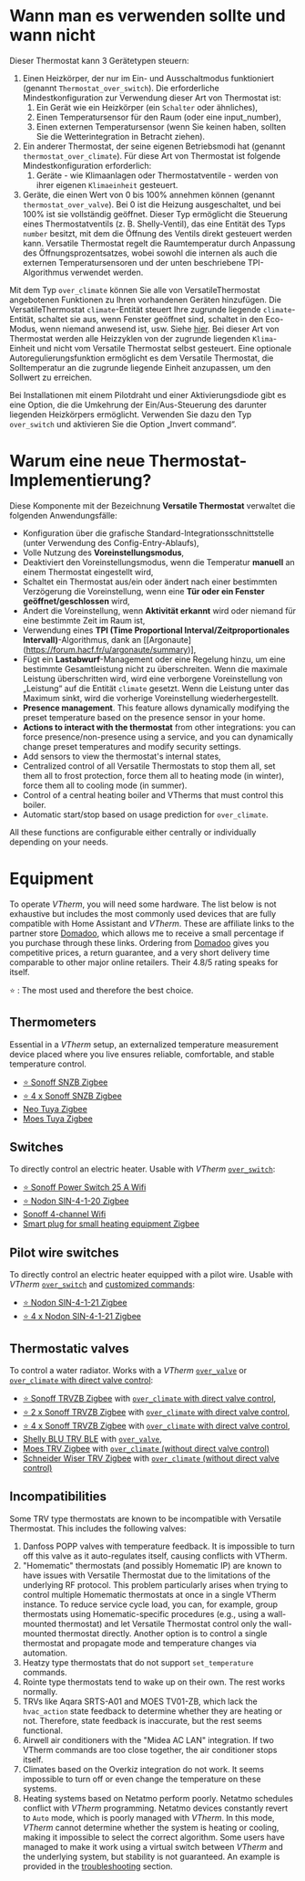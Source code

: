 # Wann man es verwenden sollte und wann nicht
Dieser Thermostat kann 3 Gerätetypen steuern:
1. Einen Heizkörper, der nur im Ein- und Ausschaltmodus funktioniert (genannt `Thermostat_over_switch`). Die erforderliche Mindestkonfiguration zur Verwendung dieser Art von Thermostat ist:
   1. Ein Gerät wie ein Heizkörper (ein `Schalter` oder ähnliches),
   2. Einen Temperatursensor für den Raum (oder eine input_number),
   3. Einen externen Temperatursensor (wenn Sie keinen haben, sollten Sie die Wetterintegration in Betracht ziehen).
2. Ein anderer Thermostat, der seine eigenen Betriebsmodi hat (genannt `thermostat_over_climate`). Für diese Art von Thermostat ist folgende Mindestkonfiguration erforderlich:
   1. Geräte - wie Klimaanlagen oder Thermostatventile - werden von ihrer eigenen `Klimaeinheit` gesteuert.
3. Geräte, die einen Wert von 0 bis 100% annehmen können (genannt `thermostat_over_valve`). Bei 0 ist die Heizung ausgeschaltet, und bei 100% ist sie vollständig geöffnet. Dieser Typ ermöglicht die Steuerung eines Thermostatventils (z. B. Shelly-Ventil), das eine Entität des Typs `number` besitzt, mit dem die Öffnung des Ventils direkt gesteuert werden kann. Versatile Thermostat regelt die Raumtemperatur durch Anpassung des Öffnungsprozentsatzes, wobei sowohl die internen als auch die externen Temperatursensoren und der unten beschriebene TPI-Algorithmus verwendet werden.

Mit dem Typ `over_climate` können Sie alle von VersatileThermostat angebotenen Funktionen zu Ihren vorhandenen Geräten hinzufügen. Die VersatileThermostat `climate`-Entität steuert Ihre zugrunde liegende `climate`-Entität, schaltet sie aus, wenn Fenster geöffnet sind, schaltet in den Eco-Modus, wenn niemand anwesend ist, usw. Siehe [hier](#pourquoi-un-nouveau-thermostat-implémentation). Bei dieser Art von Thermostat werden alle Heizzyklen von der zugrunde liegenden `Klima`-Einheit und nicht vom Versatile Thermostat selbst gesteuert. Eine optionale Autoregulierungsfunktion ermöglicht es dem Versatile Thermostat, die Solltemperatur an die zugrunde liegende Einheit anzupassen, um den Sollwert zu erreichen.

Bei Installationen mit einem Pilotdraht und einer Aktivierungsdiode gibt es eine Option, die die Umkehrung der Ein/Aus-Steuerung des darunter liegenden Heizkörpers ermöglicht. Verwenden Sie dazu den Typ `over_switch` und aktivieren Sie die Option „Invert command“.

# Warum eine neue Thermostat-Implementierung?

Diese Komponente mit der Bezeichnung __Versatile Thermostat__ verwaltet die folgenden Anwendungsfälle:
- Konfiguration über die grafische Standard-Integrationsschnittstelle (unter Verwendung des Config-Entry-Ablaufs),
- Volle Nutzung des **Voreinstellungsmodus**,
- Deaktiviert den Voreinstellungsmodus, wenn die Temperatur **manuell** an einem Thermostat eingestellt wird,
- Schaltet ein Thermostat aus/ein oder ändert nach einer bestimmten Verzögerung die Voreinstellung, wenn eine **Tür oder ein Fenster  geöffnet/geschlossen** wird,
- Ändert die Voreinstellung, wenn **Aktivität erkannt** wird oder niemand für eine bestimmte Zeit im Raum ist,
- Verwendung eines **TPI (Time Proportional Interval/Zeitproportionales Intervall)**-Algorithmus, dank an [[Argonaute] (https://forum.hacf.fr/u/argonaute/summary)],
- Fügt ein **Lastabwurf**-Management oder eine Regelung hinzu, um eine bestimmte Gesamtleistung nicht zu überschreiten. Wenn die maximale Leistung überschritten wird, wird eine verborgene Voreinstellung von „Leistung“ auf die Entität `climate` gesetzt. Wenn die Leistung unter das Maximum sinkt, wird die vorherige Voreinstellung wiederhergestellt.
- **Presence management**. This feature allows dynamically modifying the preset temperature based on the presence sensor in your home.
- **Actions to interact with the thermostat** from other integrations: you can force presence/non-presence using a service, and you can dynamically change preset temperatures and modify security settings.
- Add sensors to view the thermostat's internal states,
- Centralized control of all Versatile Thermostats to stop them all, set them all to frost protection, force them all to heating mode (in winter), force them all to cooling mode (in summer).
- Control of a central heating boiler and VTherms that must control this boiler.
- Automatic start/stop based on usage prediction for `over_climate`.

All these functions are configurable either centrally or individually depending on your needs.

# Equipment

To operate _VTherm_, you will need some hardware. The list below is not exhaustive but includes the most commonly used devices that are fully compatible with Home Assistant and _VTherm_. These are affiliate links to the partner store [Domadoo](https://www.domadoo.fr/fr/?domid=97), which allows me to receive a small percentage if you purchase through these links. Ordering from [Domadoo](https://www.domadoo.fr/fr/?domid=97) gives you competitive prices, a return guarantee, and a very short delivery time comparable to other major online retailers. Their 4.8/5 rating speaks for itself.

⭐ : The most used and therefore the best choice.

## Thermometers
Essential in a _VTherm_ setup, an externalized temperature measurement device placed where you live ensures reliable, comfortable, and stable temperature control.

- [⭐ Sonoff SNZB Zigbee](https://www.domadoo.fr/fr/suivi-energie/6614-sonoff-capteur-de-temperature-et-d-humidite-zigbee-30-avec-ecran-6920075740004.html??domid=97)
- [⭐ 4 x Sonoff SNZB Zigbee](https://www.domadoo.fr/fr/suivi-energie/6968-sonoff-pack-4x-capteurs-de-temperature-et-d-humidite-zigbee-ecran.html?domid=97)
- [ Neo Tuya Zigbee](https://www.domadoo.fr/fr/produits-compatibles-jeedom/7564-neo-capteur-de-temperature-et-humidite-zigbee-30-tuya.html?domid=97)
- [ Moes Tuya Zigbee](https://www.domadoo.fr/fr/domotique/6667-moes-capteur-de-temperature-et-humidite-avec-ecran-zigbee-tuya.html?domid=97)

## Switches
To directly control an electric heater. Usable with _VTherm_ [`over_switch`](over-switch.md):

- [⭐ Sonoff Power Switch 25 A Wifi](https://www.domadoo.fr/fr/peripheriques/5853-sonoff-commutateur-intelligent-wifi-haute-puissance-25a-6920075776768.html?domid=97)
- [⭐ Nodon SIN-4-1-20 Zigbee](https://www.domadoo.fr/fr/peripheriques/5688-nodon-micromodule-commutateur-multifonctions-zigbee-16a-3700313925188.html?domid=97)
- [Sonoff 4-channel Wifi](https://www.domadoo.fr/fr/peripheriques/5279-sonoff-commutateur-intelligent-wifi-433-mhz-4-canaux-6920075775815.html?domid=97)
- [Smart plug for small heating equipment Zigbee](https://www.domadoo.fr/fr/peripheriques/5880-sonoff-prise-intelligente-16a-zigbee-30-version-fr.html?domid=97)

## Pilot wire switches
To directly control an electric heater equipped with a pilot wire. Usable with _VTherm_ [`over_switch`](over-switch.md) and [customized commands](over-switch.md#la-personnalisation-des-commandes):

- [⭐ Nodon SIN-4-1-21 Zigbee](https://www.domadoo.fr/fr/chauffage-connecte/6828-nodon-module-chauffage-fil-pilote-connecte-zigbee-30.html?domid=97)
- [⭐ 4 x Nodon SIN-4-1-21 Zigbee](https://www.domadoo.fr/fr/chauffage-connecte/7050-nodon-pack-4x-modules-chauffage-fil-pilote-connecte-zigbee-30.html?domid=97)

## Thermostatic valves
To control a water radiator. Works with a _VTherm_ [`over_valve`](over-valve.md) or [`over_climate` with direct valve control](over-climate.md#thermostat-de-type-over_climate):

- [⭐ Sonoff TRVZB Zigbee](https://www.domadoo.fr/fr/chauffage-connecte/6776-sonoff-tete-thermostatique-connectee-zigbee-30.html?domid=97) with [`over_climate` with direct valve control](over-climate.md#thermostat-de-type-over_climate),
- [⭐ 2 x Sonoff TRVZB Zigbee](https://www.domadoo.fr/fr/chauffage-connecte/7477-sonoff-pack-de-2x-tete-thermostatique-connectee-zigbee-30.html?domid=97) with [`over_climate` with direct valve control](over-climate.md#thermostat-de-type-over_climate),
- [⭐ 4 x Sonoff TRVZB Zigbee](https://www.domadoo.fr/fr/chauffage-connecte/7478-sonoff-pack-de-4x-tete-thermostatique-connectee-zigbee-30.html?domid=97) with [`over_climate` with direct valve control](over-climate.md#thermostat-de-type-over_climate),
- [Shelly BLU TRV BLE](https://www.domadoo.fr/fr/black-friday-domotique/7567-shelly-robinet-thermostatique-de-radiateur-a-commande-bluetooth-shelly-blu-trv-3800235264980.html?domid=97) with [`over_valve`](over-valve.md),
- [Moes TRV Zigbee](https://www.domadoo.fr/fr/peripheriques/5783-moes-tete-thermostatique-intelligente-zigbee-30-brt-100-trv-blanc.html?domid=97) with [`over_climate` (without direct valve control)](over-climate.md#thermostat-de-type-over_climate)
- [Schneider Wiser TRV Zigbee](https://www.domadoo.fr/fr/controle-chauffage-clim/5497-schneider-electric-tete-de-vanne-thermostatique-connectee-zigbee-3606489582821.html?domid=97) with [`over_climate` (without direct valve control)](over-climate.md#thermostat-de-type-over_climate)

## Incompatibilities
Some TRV type thermostats are known to be incompatible with Versatile Thermostat. This includes the following valves:
1. Danfoss POPP valves with temperature feedback. It is impossible to turn off this valve as it auto-regulates itself, causing conflicts with VTherm.
2. "Homematic" thermostats (and possibly Homematic IP) are known to have issues with Versatile Thermostat due to the limitations of the underlying RF protocol. This problem particularly arises when trying to control multiple Homematic thermostats at once in a single VTherm instance. To reduce service cycle load, you can, for example, group thermostats using Homematic-specific procedures (e.g., using a wall-mounted thermostat) and let Versatile Thermostat control only the wall-mounted thermostat directly. Another option is to control a single thermostat and propagate mode and temperature changes via automation.
3. Heatzy type thermostats that do not support `set_temperature` commands.
4. Rointe type thermostats tend to wake up on their own. The rest works normally.
5. TRVs like Aqara SRTS-A01 and MOES TV01-ZB, which lack the `hvac_action` state feedback to determine whether they are heating or not. Therefore, state feedback is inaccurate, but the rest seems functional.
6. Airwell air conditioners with the "Midea AC LAN" integration. If two VTherm commands are too close together, the air conditioner stops itself.
7. Climates based on the Overkiz integration do not work. It seems impossible to turn off or even change the temperature on these systems.
8. Heating systems based on Netatmo perform poorly. Netatmo schedules conflict with _VTherm_ programming. Netatmo devices constantly revert to `Auto` mode, which is poorly managed with _VTherm_. In this mode, _VTherm_ cannot determine whether the system is heating or cooling, making it impossible to select the correct algorithm. Some users have managed to make it work using a virtual switch between _VTherm_ and the underlying system, but stability is not guaranteed. An example is provided in the [troubleshooting](troubleshooting.md) section.

